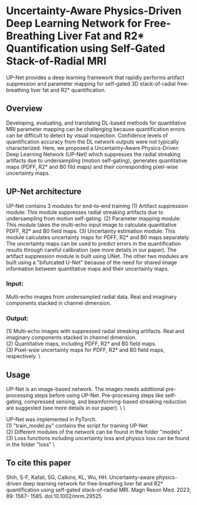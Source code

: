 # Uncertainty-Aware Physics-Driven Deep Learning Network for Free-Breathing Liver Fat and R2* Quantification using Self-Gated Stack-of-Radial MRI

UP-Net provides a deep learning framework that rapidly performs artifact suppression and parameter mapping for self-gated 3D stack-of-radial free-breathing liver fat and R2* quantification.

## Overview
Developing, evaluating, and translating DL-based methods for quantitative MRI parameter mapping can be challenging because quantification errors can be difficult to detect by visual inspection. Confidence levels of quantification accuracy from the DL network outputs were not typically characterized. Here, we proposed a Uncertainty-Aware Physics-Driven Deep Learning Network (UP-Net) which suppresses the radial streaking artifacts due to undersampling (motion self-gating), generates quantitative maps (PDFF, R2* and B0 fild maps) and their corresponding pixel-wise uncertainty maps. 

## UP-Net architecture
UP-Net contains 3 modules for end-to-end training
(1) Artifact suppression module: This module suppresses radial streaking artifacts due to undersampling from motion self-gating.
(2) Parameter mapping module: This module takes the multi-echo input image to calculate quantitative PDFF, R2* and B0 field maps.
(3) Uncertainty estimation module: This module calculates uncertainty maps for PDFF, R2* and B0 maps separately. The uncertainty maps can be used to predict errors in the quantification results through careful calibration (see more details in our paper).
The artifact suppression module is built using UNet. The other two modules are built using a "bifurcated U-Net" because of the need for shared image information between quantitative maps and their uncertainty maps.

### Input: 
Multi-echo images from undersampled radial data. Real and imaginary components stacked in channel dimension.
### Output: 
(1) Multi-echo images with suppressed radial streaking artifacts. Real and imaginary components stacked in channel dimension. \
(2) Quantitative maps, including PDFF, R2* and B0 field maps. \
(3) Pixel-wsie uncertainty maps for PDFF, R2* and B0 field maps, respectively. \

## Usage

UP-Net is an image-based network. The images needs additional pre-processing steps before using UP-Net. Pre-processing steps like self-gating, compressed sensing, and beamforming-based streaking reduction are suggested (see more details in our paper). \ \

UP-Net was implemented in PyTorch. \
(1) "train_model.py" contains the script for training UP-Net \
(2) Different modules of the network can be found in the folder "models" \
(3) Loss functions including uncertainty loss and physics loss can be found in the folder "loss" \

## To cite this paper
Shih, S-F, Kafali, SG, Calkins, KL, Wu, HH. Uncertainty-aware physics-driven deep learning network for free-breathing liver fat and R2* quantification using self-gated stack-of-radial MRI. Magn Reson Med. 2023; 89: 1567- 1585. doi:10.1002/mrm.29525
